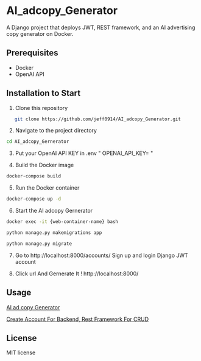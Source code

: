 # AI_adcopy_Generator
 
A Django project that deploys JWT, REST framework, and an AI advertising copy generator on Docker.

## Prerequisites

- Docker
- OpenAI API

## Installation to Start

1. Clone this repository
```bash
   git clone https://github.com/jeff0914/AI_adcopy_Generator.git
```
2. Navigate to the project directory
```bash
cd AI_adcopy_Gernerator
```
3. Put your OpenAI API KEY in .env 
" OPENAI_API_KEY=  "

4. Build the Docker image
```bash
docker-compose build
```
5. Run the Docker container
```bash
docker-compose up -d
```
6. Start the AI adcopy Gernerator
```bash
docker exec -it {web-container-name} bash

python manage.py makemigrations app

python manage.py migrate
```
7. Go to http://localhost:8000/accounts/  Sign up and login Django JWT account 

8. Click url And Gernerate It !
http://localhost:8000/ 

## Usage

[AI ad copy Generator](https://www.notion.so/AI-ad-copy-Generator-217fca2c1c4c4122a1e28b6694310060) 

[Create Account For Backend, Rest Framework For CRUD](https://www.notion.so/Django-Rest-Framework-For-CRUD-5ee026e45ea641698bfdd946505b5ca3?pvs=4)  


## License
MIT license
